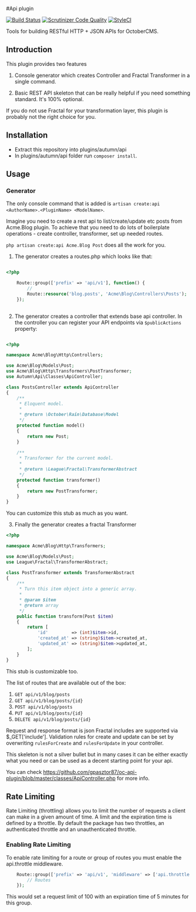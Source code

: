 #Api plugin

[![Build Status](https://scrutinizer-ci.com/g/gpasztor87/oc-api-plugin/badges/build.png?b=master)](https://scrutinizer-ci.com/g/gpasztor87/oc-api-plugin/build-status/master)
[![Scrutinizer Code Quality](https://scrutinizer-ci.com/g/gpasztor87/oc-api-plugin/badges/quality-score.png?b=master)](https://scrutinizer-ci.com/g/gpasztor87/oc-api-plugin/?branch=master)
[![StyleCI](https://styleci.io/repos/50492303/shield)](https://styleci.io/repos/50492303)

Tools for building RESTful HTTP + JSON APIs for OctoberCMS.

## Introduction

This plugin provides two features

1. Console generator which creates Controller and Fractal Transformer in a single command.

2. Basic REST API skeleton that can be really helpful if you need something standard. It's 100% optional.

If you do not use Fractal for your transformation layer, this plugin is probably not the right choice for you.

## Installation

* Extract this repository into plugins/autumn/api
* In plugins/autumn/api folder run `composer install`.

## Usage

### Generator

The only console command that is added is ```artisan create:api <AuthorName>.<PluginName> <ModelName>```.

Imagine you need to create a rest api to list/create/update etc posts from Acme.Blog plugin. 
To achieve that you need to do lots of boilerplate operations - create controller, transformer, set up needed routes.

```php artisan create:api Acme.Blog Post``` does all the work for you.


1. The generator creates a routes.php which looks like that:

```php

<?php

    Route::group(['prefix' => 'api/v1'], function() {
        //
        Route::resource('blog.posts', 'Acme\Blog\Controllers\Posts');
    });
    
```

2) The generator creates a controller that extends base api controller.
In the controller you can register your API endpoints via `$publicActions` property:

```php

<?php

namespace Acme\Blog\Http\Controllers;

use Acme\Blog\Models\Post;
use Acme\Blog\Http\Transformers\PostTransformer;
use Autumn\Api\Classes\ApiController;

class PostsController extends ApiController
{   
    /**
     * Eloquent model.
     *
     * @return \October\Rain\Database\Model
     */
    protected function model()
    {
        return new Post;
    }
    
    /**
     * Transformer for the current model.
     *
     * @return \League\Fractal\TransformerAbstract
     */
    protected function transformer()
    {
        return new PostTransformer;
    }
}

```

You can customize this stub as much as you want.

3) Finally the generator creates a fractal Transformer

```php
<?php

namespace Acme\Blog\Http\Transformers;

use Acme\Blog\Models\Post;
use League\Fractal\TransformerAbstract;

class PostTransformer extends TransformerAbstract
{   
    /**
     * Turn this item object into a generic array.
     *
     * @param $item
     * @return array
     */
    public function transform(Post $item)
    {
        return [
            'id'         => (int)$item->id,
            'created_at' => (string)$item->created_at,
            'updated_at' => (string)$item->updated_at,
        ];
    }
}

```

This stub is customizable too.

The list of routes that are available out of the box:

1. `GET api/v1/blog/posts`
2. `GET api/v1/blog/posts/{id}`
3. `POST api/v1/blog/posts`
4. `PUT api/v1/blog/posts/{id}`
5. `DELETE api/v1/blog/posts/{id}`

Request and response format is json
Fractal includes are supported via $_GET['include'].
Validation rules for create and update can be set by overwriting `rulesForCreate` and `rulesForUpdate` in your controller.

This skeleton is not a silver bullet but in many cases it can be either exactly what you need or can be used as a decent starting point for your api.

You can check https://github.com/gpasztor87/oc-api-plugin/blob/master/classes/ApiController.php for more info.

## Rate Limiting

Rate Limiting (throttling) allows you to limit the number of requests a client can make in a given amount of time.
A limit and the expiration time is defined by a throttle. By default the package has two throttles,
an authenticated throttle and an unauthenticated throttle.

### Enabling Rate Limiting

To enable rate limiting for a route or group of routes you must enable the api.throttle middleware.

```php
    Route::group(['prefix' => 'api/v1', 'middleware' => ['api.throttle:100,5']]], function() {
        // Routes
    });
```

This would set a request limit of 100 with an expiration time of 5 minutes for this group.
